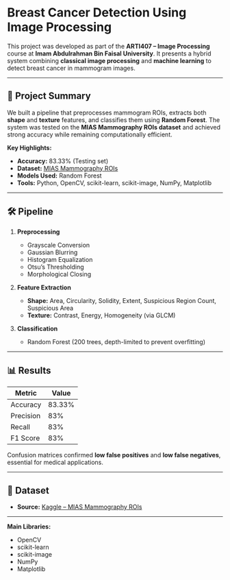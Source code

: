 # Breast Cancer Detection Using Image Processing

This project was developed as part of the **ARTI407 – Image Processing** course at **Imam Abdulrahman Bin Faisal University**. It presents a hybrid system combining **classical image processing** and **machine learning** to detect breast cancer in mammogram images.

---

## 📌 Project Summary

We built a pipeline that preprocesses mammogram ROIs, extracts both **shape** and **texture** features, and classifies them using **Random Forest**. The system was tested on the **MIAS Mammography ROIs dataset** and achieved strong accuracy while remaining computationally efficient.

**Key Highlights:**

* **Accuracy:** 83.33% (Testing set)
* **Dataset:** [MIAS Mammography ROIs](https://www.kaggle.com/datasets/annkristinbalve/mias-mammography-rois)
* **Models Used:** Random Forest
* **Tools:** Python, OpenCV, scikit-learn, scikit-image, NumPy, Matplotlib

---

## 🛠 Pipeline

1. **Preprocessing**

   * Grayscale Conversion
   * Gaussian Blurring
   * Histogram Equalization
   * Otsu’s Thresholding
   * Morphological Closing

2. **Feature Extraction**

   * **Shape:** Area, Circularity, Solidity, Extent, Suspicious Region Count, Suspicious Area
   * **Texture:** Contrast, Energy, Homogeneity (via GLCM)

3. **Classification**

   * Random Forest (200 trees, depth-limited to prevent overfitting)

---

## 📊 Results

| Metric    | Value  |
| --------- | ------ |
| Accuracy  | 83.33% |
| Precision | 83%    |
| Recall    | 83%    |
| F1 Score  | 83%    |

Confusion matrices confirmed **low false positives** and **low false negatives**, essential for medical applications.

---

## 📂 Dataset

* **Source:** [Kaggle – MIAS Mammography ROIs](https://www.kaggle.com/datasets/annkristinbalve/mias-mammography-rois)
---

**Main Libraries:**

* OpenCV
* scikit-learn
* scikit-image
* NumPy
* Matplotlib



